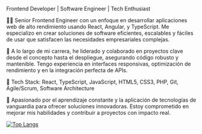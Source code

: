 Frontend Developer | Software Engineer | Tech Enthusiast

👨‍💻 Senior Frontend Engineer con un enfoque en desarrollar aplicaciones web de alto rendimiento usando React, Angular, y TypeScript. Me especializo en crear soluciones de software eficientes, escalables y fáciles de usar que satisfacen las necesidades empresariales complejas.

🚀 A lo largo de mi carrera, he liderado y colaborado en proyectos clave desde el concepto hasta el despliegue, asegurando código robusto y mantenible. Tengo experiencia en interfaces responsivas, optimización de rendimiento y en la integración perfecta de APIs.

🔧 Tech Stack: React, TypeScript, JavaScript, HTML5, CSS3, PHP, Git, Agile/Scrum, Software Architecture

🌱 Apasionado por el aprendizaje constante y la aplicación de tecnologías de vanguardia para ofrecer soluciones innovadoras. Estoy comprometido en mejorar mis habilidades y contribuir a proyectos con impacto real.


[![Top Langs](https://github-readme-stats.vercel.app/api/top-langs/?username=edgarivanespinoza&layout=compact&theme=apprentice)](https://github.com/anuraghazra/github-readme-stats)
